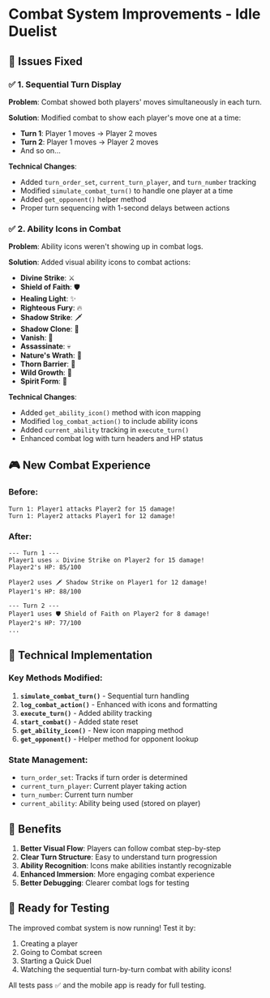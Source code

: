 # Combat System Improvements - Idle Duelist

## 🎯 **Issues Fixed**

### ✅ **1. Sequential Turn Display**
**Problem**: Combat showed both players' moves simultaneously in each turn.

**Solution**: Modified combat to show each player's move one at a time:
- **Turn 1**: Player 1 moves → Player 2 moves
- **Turn 2**: Player 1 moves → Player 2 moves
- And so on...

**Technical Changes**:
- Added `turn_order_set`, `current_turn_player`, and `turn_number` tracking
- Modified `simulate_combat_turn()` to handle one player at a time
- Added `get_opponent()` helper method
- Proper turn sequencing with 1-second delays between actions

### ✅ **2. Ability Icons in Combat**
**Problem**: Ability icons weren't showing up in combat logs.

**Solution**: Added visual ability icons to combat actions:
- **Divine Strike**: ⚔️
- **Shield of Faith**: 🛡️
- **Healing Light**: ✨
- **Righteous Fury**: 🔥
- **Shadow Strike**: 🗡️
- **Shadow Clone**: 👥
- **Vanish**: 👻
- **Assassinate**: 💀
- **Nature's Wrath**: 🌿
- **Thorn Barrier**: 🌵
- **Wild Growth**: 🌱
- **Spirit Form**: 👻

**Technical Changes**:
- Added `get_ability_icon()` method with icon mapping
- Modified `log_combat_action()` to include ability icons
- Added `current_ability` tracking in `execute_turn()`
- Enhanced combat log with turn headers and HP status

## 🎮 **New Combat Experience**

### **Before**:
```
Turn 1: Player1 attacks Player2 for 15 damage!
Turn 1: Player2 attacks Player1 for 12 damage!
```

### **After**:
```
--- Turn 1 ---
Player1 uses ⚔️ Divine Strike on Player2 for 15 damage!
Player2's HP: 85/100

Player2 uses 🗡️ Shadow Strike on Player1 for 12 damage!
Player1's HP: 88/100

--- Turn 2 ---
Player1 uses 🛡️ Shield of Faith on Player2 for 8 damage!
Player2's HP: 77/100
...
```

## 🔧 **Technical Implementation**

### **Key Methods Modified**:
1. **`simulate_combat_turn()`** - Sequential turn handling
2. **`log_combat_action()`** - Enhanced with icons and formatting
3. **`execute_turn()`** - Added ability tracking
4. **`start_combat()`** - Added state reset
5. **`get_ability_icon()`** - New icon mapping method
6. **`get_opponent()`** - Helper method for opponent lookup

### **State Management**:
- `turn_order_set`: Tracks if turn order is determined
- `current_turn_player`: Current player taking action
- `turn_number`: Current turn number
- `current_ability`: Ability being used (stored on player)

## 🎯 **Benefits**

1. **Better Visual Flow**: Players can follow combat step-by-step
2. **Clear Turn Structure**: Easy to understand turn progression
3. **Ability Recognition**: Icons make abilities instantly recognizable
4. **Enhanced Immersion**: More engaging combat experience
5. **Better Debugging**: Clearer combat logs for testing

## 🚀 **Ready for Testing**

The improved combat system is now running! Test it by:
1. Creating a player
2. Going to Combat screen
3. Starting a Quick Duel
4. Watching the sequential turn-by-turn combat with ability icons!

All tests pass ✅ and the mobile app is ready for full testing.



